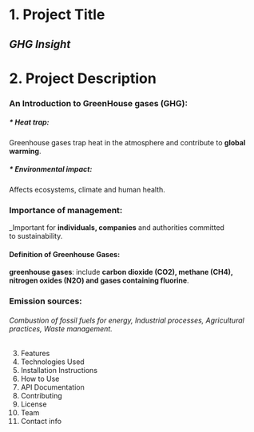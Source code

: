 # 1. Project Title 
## *GHG Insight*   
# 2. Project Description 
###    An Introduction to GreenHouse gases (GHG):
##### * *Heat trap*:  
   Greenhouse gases trap heat in the atmosphere and contribute to **global warming**.
##### * *Environmental impact*: 
   Affects ecosystems, climate and human health.
### Importance of management: 
_Important for **individuals, companies** and authorities committed to sustainability.
#### Definition of Greenhouse Gases:
**greenhouse gases**: include **carbon dioxide (CO2), methane (CH4), nitrogen oxides (N2O) and gases containing fluorine**.
### Emission sources:
###### Combustion of fossil fuels for energy, Industrial processes, Agricultural practices, Waste management.
3. Features
4. Technologies Used
5. Installation Instructions
6. How to Use
7. API Documentation
8. Contributing
9. License
10. Team
11. Contact info
